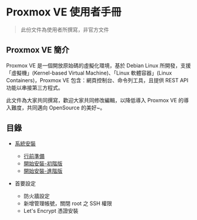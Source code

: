 Proxmox VE 使用者手冊
=
> 此份文件為使用者所撰寫，非官方文件

## Proxmox VE 簡介
Proxmox VE 是一個開放原始碼的虛擬化環境，基於 Debian Linux 所開發，支援「虛擬機」(Kernel-based Virtual Machine)、「Linux 軟體容器」(Linux Containers)，Proxmox VE 包含：網頁控制台、命令列工具，且提供 REST API 功能以串接第三方程式。

此文件為大家共同撰寫，歡迎大家共同修改編輯，以降低導入 Proxmox VE 的導入難度，共同邁向 OpenSource 的美好~。 

## 目錄
- [系統安裝](doc/01.installation.md)
    - [行前準備](doc/01.installation.md#行前準備)
    - [開始安裝-初階版](doc/01.installation.md#開始安裝-初階版)
    - [開始安裝-進階版](doc/01.installation.md#開始安裝-進階版)

- 首要設定
    - 防火牆設定
    - 新增管理帳號，關閉 root 之 SSH 權限
    - Let's Encrypt 憑證安裝
